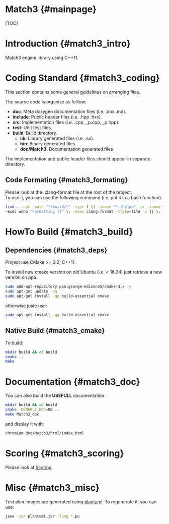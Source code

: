 # Match3 {#mainpage}
[TOC]

# Introduction {#match3_intro}

Match3 engine library using C++11.

# Coding Standard {#match3_coding}
This section contains some general guidelines on arranging files.

The source code is organize as folllow:  
- **doc**: Meta doxygen documentation files (i.e. .dox .md).
- **include**: Public header files (i.e. .hpp .hxx).
- **src**: Implementation files (i.e. .cpp, _p.cpp, _p.hpp).
- **test**: Unit test files.
- **build**: Build directory.
  - **lib**: Library generated files (i.e. .so).
  - **bin**: Binary generated files.
  - **doc/Match3**: Documentation generated files.

The implementation and public header files should appear in separate
directory.

## Code Formating {#match3_formating}
Please look at the .clang-format file at the root of the project.  
To use it, you can use the following command (i.e. put it in a bash function).
```sh
find . -not -path "*/build/*" -type f \( -iname "*.[hc]pp" -or -iname "*.hxx" \) \
-exec echo "Formatting {}" \; -exec clang-format -style=file -i {} \;
```

# HowTo Build {#match3_build}
## Dependencies {#match3_deps}
Project use CMake >= 3.2, C++11.

To install new cmake version on *old* Ubuntu (i.e. < 16.04) just retrieve a new version on ppa.
```sh
sudo add-apt-repository ppa:george-edison55/cmake-3.x -y
sudo apt-get update -qq
sudo apt-get install -qq build-essential cmake
```
otherwise juste use:
```sh
sudo apt-get install -qq build-essential cmake
```

## Native Build {#match3_cmake}
To build:
```sh
mkdir build && cd build
cmake ..
make
```

# Documentation {#match3_doc}
You can also build the **USEFULL** documentation:  
```sh
mkdir build && cd build
cmake -DENABLE_DOC=ON ..
make Match3_doc
```

and display it with:  
```sh
chromium doc/Match3/html/index.html
```

# Scoring {#match3_scoring}
Please look at [Scoring](doc/Scoring.md).

# Misc {#match3_misc}
Test plan images are generated using [plantuml](http://plantuml.com/).
To regenerate it, you can use:
```sh
java -jar plantuml.jar -Tpng *.pu
```
